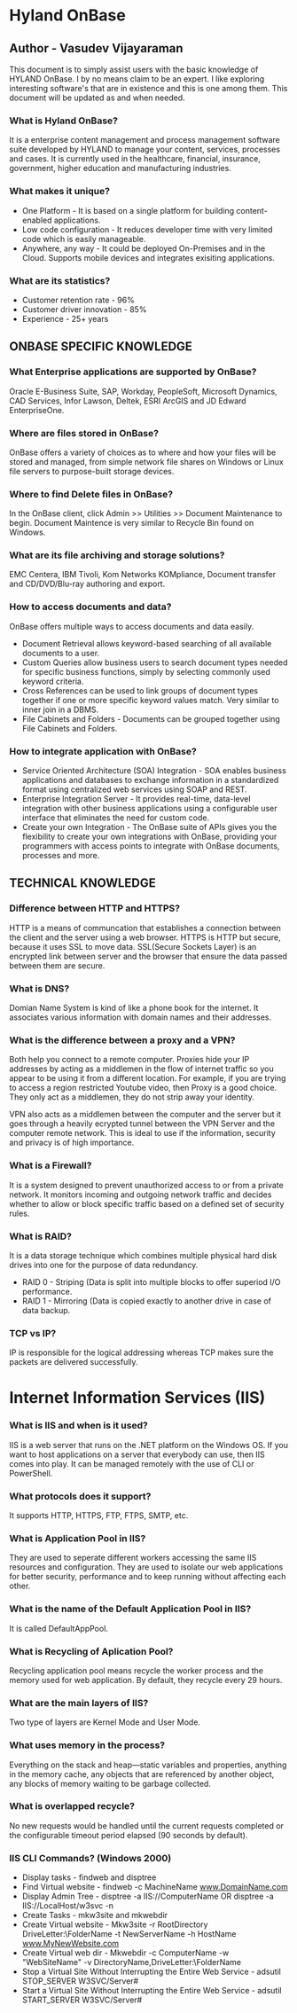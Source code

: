 # Hyland OnBase 
## Author - Vasudev Vijayaraman 
This document is to simply assist users with the basic knowledge of HYLAND OnBase. I by no means claim to be an expert. I like exploring interesting software's that are in existence and this is one among them. This document will be updated as and when needed. 

### What is Hyland OnBase?
It is a enterprise content management and process management software suite developed by HYLAND to manage your content, services, processes and cases. It is currently used in the healthcare, financial, insurance, government, higher education and manufacturing industries. 

### What makes it unique?
- One Platform - It is based on a single platform for building content-enabled applications. 
- Low code configuration - It reduces developer time with very limited code which is easily manageable. 
- Anywhere, any way - It could be deployed On-Premises and in the Cloud. Supports mobile devices and integrates exisiting applications.

### What are its statistics?
- Customer retention rate - 96% 
- Customer driver innovation - 85%
- Experience - 25+ years

## ONBASE SPECIFIC KNOWLEDGE

### What Enterprise applications are supported by OnBase?
Oracle E-Business Suite, SAP, Workday, PeopleSoft, Microsoft Dynamics, CAD Services, Infor Lawson, Deltek, ESRI ArcGIS and JD Edward EnterpriseOne.

### Where are files stored in OnBase?
OnBase offers a variety of choices as to where and how your files will be stored and managed, from simple network file shares on Windows or Linux file servers to purpose-built storage devices.

### Where to find Delete files in OnBase?
In the OnBase client, click Admin >> Utilities >> Document Maintenance to begin. Document Maintence is very similar to Recycle Bin found on Windows. 

### What are its file archiving and storage solutions?
EMC Centera, IBM Tivoli, Kom Networks KOMpliance, Document transfer and CD/DVD/Blu-ray authoring and export.

### How to access documents and data?
OnBase offers multiple ways to access documents and data easily. 
- Document Retrieval allows keyword-based searching of all available documents to a user.
- Custom Queries allow business users to search document types needed for specific business functions, simply by selecting commonly used  keyword criteria.
- Cross References can be used to link groups of document types together if one or more specific keyword values match. Very similar to inner join in a DBMS.
- File Cabinets and Folders - Documents can be grouped together using File Cabinets and Folders.

### How to integrate application with OnBase?
- Service Oriented Architecture (SOA) Integration - SOA enables business applications and databases to exchange information in a standardized format using centralized web services using SOAP and REST.
- Enterprise Integration Server - It provides real-time, data-level integration with other business applications using a configurable user interface that eliminates the need for custom code.
- Create your own Integration - The OnBase suite of APIs gives you the flexibility to create your own integrations with OnBase, providing your programmers with access points to integrate with OnBase documents, processes and more.

## TECHNICAL KNOWLEDGE 

### Difference between HTTP and HTTPS?
HTTP is a means of communcation that establishes a connection between the client and the server using a web browser. HTTPS is HTTP but secure, because it uses SSL to move data. SSL(Secure Sockets Layer) is an encrypted link between server and the browser that ensure the data passed between them are secure. 

### What is DNS?
Domian Name System is kind of like a phone book for the internet. It associates various information with domain names and their addresses. 

### What is the difference between a proxy and a VPN?
Both help you connect to a remote computer. Proxies hide your IP addresses by acting as a middlemen in the flow of internet traffic so you appear to be using it from a different location. For example, if you are trying to access a region restricted Youtube video, then Proxy is a good choice. They only act as a middlemen, they do not strip away your identity. 

VPN also acts as a middlemen between the computer and the server but it goes through a heavily ecrypted tunnel between the VPN Server and the computer remote network. This is ideal to use if the information, security and privacy is of high importance. 

### What is a Firewall?
It is a system designed to prevent unauthorized access to or from a private network. It monitors incoming and outgoing network traffic and decides whether to allow or block specific traffic based on a defined set of security rules.

### What is RAID?
It is a data storage technique which combines multiple physical hard disk drives into one for the purpose of data redundancy. 
- RAID 0 - Striping (Data is split into multiple blocks to offer superiod I/O performance.
- RAID 1 - Mirroring (Data is copied exactly to another drive in case of data backup.

### TCP vs IP?
IP is responsible for the logical addressing whereas TCP makes sure the packets are delivered successfully. 

# Internet Information Services (IIS)

### What is IIS and when is it used?
IIS is a web server that runs on the .NET platform on the Windows OS. If you want to host applications on a server that everybody can use, then IIS comes into play. It can be managed remotely with the use of CLI or PowerShell. 

### What protocols does it support?
It supports HTTP, HTTPS, FTP, FTPS, SMTP, etc.

### What is Application Pool in IIS?
They are used to seperate different workers accessing the same IIS resources and configuration. They are used to isolate our web applications for better security, performance and to keep running without affecting each other. 

### What is the name of the Default Application Pool in IIS?
It is called DefaultAppPool.

### What is Recycling of Aplication Pool?
Recycling application pool means recycle the worker process and the memory used for web application. By default, they recycle every 29 hours. 

### What are the main layers of IIS?
Two type of layers are Kernel Mode and User Mode. 

### What uses memory in the process?
Everything on the stack and heap—static variables and properties, anything in the memory cache, any objects that are referenced by another object, any blocks of memory waiting to be garbage collected.

### What is overlapped recycle?
No new requests would be handled until the current requests completed or the configurable timeout period elapsed (90 seconds by default).

### IIS CLI Commands? (Windows 2000)
- Display tasks - findweb and disptree
- Find Virtual website - findweb -c MachineName www.DomainName.com
- Display Admin Tree - disptree -a IIS://ComputerName OR disptree -a IIS://LocalHost/w3svc -n
- Create Tasks - mkw3site and mkwebdir
- Create Virtual website - Mkw3site -r RootDirectory DriveLetter:\FolderName -t NewServerName -h HostName www.MyNewWebsite.com
- Create Virtual web dir - Mkwebdir -c ComputerName -w "WebSiteName" -v DirectoryName,DriveLetter:\FolderName
- Stop a Virtual Site Without Interrupting the Entire Web Service - adsutil STOP_SERVER W3SVC/Server#
- Start a Virtual Site Without Interrupting the Entire Web Service - adsutil START_SERVER W3SVC/Server#




